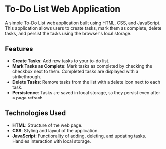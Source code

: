 # To-Do List Web Application

A simple To-Do List web application built using HTML, CSS, and JavaScript. This application allows users to create tasks, mark them as complete, delete tasks, and persist the tasks using the browser's local storage.

## Features

- **Create Tasks**: Add new tasks to your to-do list.
- **Mark Tasks as Complete**: Mark tasks as completed by checking the checkbox next to them. Completed tasks are displayed with a strikethrough.
- **Delete Tasks**: Remove tasks from the list with a delete icon next to each task.
- **Persistence**: Tasks are saved in local storage, so they persist even after a page refresh.

## Technologies Used

- **HTML**: Structure of the web page.
- **CSS**: Styling and layout of the application.
- **JavaScript**: Functionality of adding, deleting, and updating tasks. Handles interaction with local storage.
